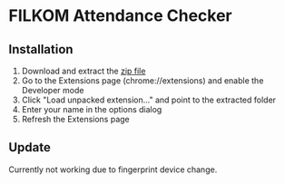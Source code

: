 # FILKOM Attendance Checker

## Installation
1. Download and extract the [zip file](https://github.com/rendicahya/FILKOMAttendanceChecker/archive/master.zip)
2. Go to the Extensions page (chrome://extensions) and enable the Developer mode
3. Click "Load unpacked extension..." and point to the extracted folder
4. Enter your name in the options dialog
5. Refresh the Extensions page

## Update
Currently not working due to fingerprint device change.
